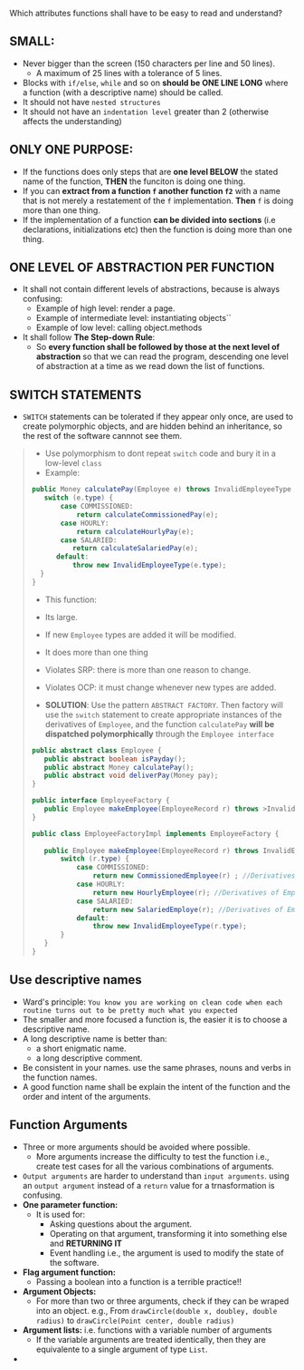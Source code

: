 

Which attributes functions shall have to be easy to read and understand?

## SMALL:
- Never bigger than the screen (150 characters per line and 50 lines).
  - A maximum of 25 lines with a tolerance of 5 lines.
- Blocks with `if/else`, `while` and so on **should be ONE LINE LONG** where a function (with a descriptive name) should be called.
- It should not have `nested structures`
- It should not have an `indentation level` greater than 2 (otherwise affects the understanding)

## ONLY ONE PURPOSE:

- If the functions does only steps that are **one level BELOW** the stated name of the function, **THEN** the funciton is doing one thing.
- If you can **extract from a function `f` another function `f2`** with a name that is not merely a restatement of the `f` implementation. **Then** `f` is doing more than one thing.
- If the implementation of a function **can be divided into sections** (i.e declarations, initializations etc) then the function is doing more than one thing.

## ONE LEVEL OF ABSTRACTION PER FUNCTION
- It shall not contain different levels of abstractions, because is always confusing:
  - Example of high level: render a page.
  - Example of intermediate level: instantiating objects``
  - Example of low level: calling object.methods
- It shall follow **The Step-down Rule**:
  - So **every function shall be followed by those at the next level of abstraction** so that we can read the program, descending one level of abstraction at a time as we read down the list of functions.

## SWITCH STATEMENTS
- `SWITCH` statements can be tolerated if they appear only once, are used to create polymorphic objects, and are hidden behind an inheritance, so the rest of the software cannnot see them.
  
> - Use polymorphism to dont repeat `switch` code and bury it in a low-level `class`
> - Example:
>
>  ``` java
>  public Money calculatePay(Employee e) throws InvalidEmployeeType {
>     switch (e.type) {
>         case COMMISSIONED:
>             return calculateCommissionedPay(e);
>         case HOURLY:
>             return calculateHourlyPay(e);
>         case SALARIED:
>            return calculateSalariedPay(e);
>        default:
>            throw new InvalidEmployeeType(e.type);
>    }
>}
>  ```
>- This function:
>  - Its large.
>  - If new `Employee` types are added it will be modified.
>  - It does more than one thing
>  - Violates SRP: there is more than one reason to change.
>  - Violates OCP: it must change whenever new types are added.
>
> - **SOLUTION**: Use the pattern `ABSTRACT FACTORY`. Then factory will use the `switch` statement to create appropriate instances of the derivatives of `Employee`, and the function `calculatePay` **will be dispatched polymorphically** through the `Employee interface`
>
>``` java
>public abstract class Employee {
>    public abstract boolean isPayday();
>    public abstract Money calculatePay();
>    public abstract void deliverPay(Money pay);
>}
>
>public interface EmployeeFactory {
>    public Employee makeEmployee(EmployeeRecord r) throws >InvalidEmployeeType;
>}
>
>public class EmployeeFactoryImpl implements EmployeeFactory {
>    
>    public Employee makeEmployee(EmployeeRecord r) throws InvalidEmployeeType>{
>        switch (r.type) {
>            case COMMISSIONED:
>                return new CommissionedEmployee(r) ; //Derivatives of >Employee
>            case HOURLY:
>                return new HourlyEmployee(r); //Derivatives of Employee
>            case SALARIED:
>                return new SalariedEmploye(r); //Derivatives of Employee
>            default:
>                throw new InvalidEmployeeType(r.type);
>        }
>    }
>}
>```



## Use descriptive names

- Ward's principle: `You know you are working on clean code when each routine turns out to be pretty much what you expected`
- The smaller and more focused a function is, the easier it is to choose a descriptive name.
- A long descriptive name is better than:
  -  a short enigmatic name.
  - a long descriptive comment.
- Be consistent in your names. use the same phrases, nouns and verbs in the function names.
- A good function name shall be explain the intent of the function and the order and intent of the arguments.


## Function Arguments
- Three or more arguments should be avoided where possible.
  - More arguments increase the difficulty to test the function i.e., create test cases for all the various combinations of arguments.
- `Output arguments` are harder to understand than `input arguments`. using an `output argument` instead of a `return` value for a trnasformation is confusing.
- **One parameter function:** 
  - It is used for:
    - Asking questions about the argument.
    - Operating on that argument, transforming it into something else and **RETURNING IT**
    - Event handling i.e., the argument is used to modify the state of the software.
- **Flag argument function:**
  - Passing a boolean into a function is a terrible practice!!
- **Argument Objects:**
  - For more than two or three arguments, check if they can be wraped into an object. e.g., From `drawCircle(double x, doubley, double radius)` to `drawCircle(Point center, double radius)`
- **Argument lists:** i.e. functions with a variable number of arguments
  - If the variable arguments are treated identically, then they are equivalente to a single argument of type `List`.
- 




































